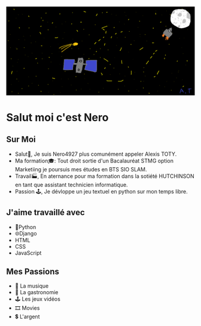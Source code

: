 
![espace](espace.png) 







# Salut moi c'est Nero 


## Sur Moi 
- Salut👋, Je suis Nero4927 plus comunément appeler Alexis TOTY.
- Ma formation🎓: Tout droit sortie d'un Bacalauréat STMG option Marketiing je poursuis mes études en BTS SIO SLAM.
- Travail🏭, En aternance pour ma formation dans la sotiété HUTCHINSON en tant que assistant technicien informatique.
- Passion 🕹️, Je dévloppe un jeu textuel en python sur mon temps libre.

## J'aime travaillé avec
- 🐍Python
- 🌐Django
- HTML
- CSS
- JavaScript

## Mes Passions 
- 🎵 La musique 
- 🍜 La gastronomie
- 🕹️ Les jeux vidéos 
- 🎞️ Movies
- 💲 L'argent

